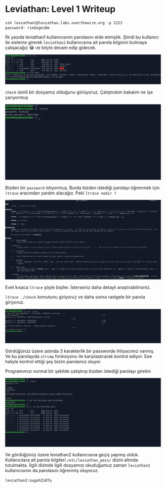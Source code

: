 # Leviathan: Level 1 Writeup

    ssh leviathan1@leviathan.labs.overthewire.org -p 2223
    password: rioGegei8m

İlk yazıda leviathan1 kullanıcısının parolasını elde etmiştik. Şimdi bu kullanıcı ile sisteme girerek `leviathan2` kullanıcısına ait parola bilgisini bulmaya çalışacağız :joy: ve böyle devam edip gidecek.

![0](img/1/1.png)

`check` isimli bir dosyamız olduğunu görüyoruz. Çalıştıralım bakalım ne işe yarıyormuş

![1](img/1/2.png)

Bizden bir `password` istiyormuş. Burda bizden istediği parolayı öğrenmek için `ltrace` aracından yardım alacağız. Peki `ltrace nedir ?`

![1](img/1/3.png)

Evet kısaca `ltrace` şöyle bişiler. İsterseniz daha detaylı araştırabilirsiniz.

`ltrace ./check` komutunu giriyoruz ve daha sonra rastgele bir parola giriyoruz.

![1](img/1/4.png)

Gördüğünüz üzere aslında 3 karakterlik bir passworde ihtiyacımız varmış. Ve bu parolayıda `strcmp` fonksiyonu ile karşılaştırarak kontrol ediyor. Eee haliyle kontrol ettiği şey bizim parolamız oluyor.

Programımızı normal bir şekilde çalıştırıp bizden istediği parolayı girelim

![5](img/1/5.png)

Ve gördüğünüz üzere leviathan2 kullanıcısına geçiş yapmış olduk. Kullanıcılara ait parola bilgileri `/etc/leviathan_pass/` dizini altında tutulmakta. İlgili dizinde ilgili dosyamızı okuduğumuz zaman `leviathan2` kullanıcısının da parolasını öğrenmiş oluyoruz.

`leviathan2:ougahZi8Ta`
